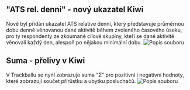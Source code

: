 ﻿---
categories: [kiwi]
layout: kiwi
---
## "ATS rel. denní" - nový ukazatel Kiwi
Nově byl přidán ukazatel ATS relative denní, který představuje průměrnou dobu denně věnovanou dané aktivitě během zvoleného časového úseku, 
pro ty respondenty ze zkoumané cílové skupiny, kteří se dané aktivitě věnovali každý den, alespoň po nějakou minimální dobu.
![Popis souboru]({{site.url}}/data/ATSrel_denni.jpg "Popis souboru")

## Suma - přelivy v Kiwi
V Trackballu se nyní zobrazuje suma "Ʃ" pro pozitivní i negativní hodnoty, které zobrazují součet přírůstku a ubytku posluchačů.
![Popis souboru]({{site.url}}/data/Suma.jpg "Popis souboru")
